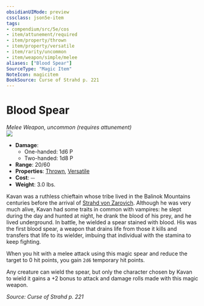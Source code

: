 ```yaml
---
obsidianUIMode: preview
cssclass: json5e-item
tags:
- compendium/src/5e/cos
- item/attunement/required
- item/property/thrown
- item/property/versatile
- item/rarity/uncommon
- item/weapon/simple/melee
aliases: ["Blood Spear"]
SourceType: "Magic Item"
NoteIcon: magicitem
BookSource: Curse of Strahd p. 221
---
```

# Blood Spear
*Melee Weapon, uncommon (requires attunement)*  
![](/2-Mechanics/CLI/items/img/blood-spear.webp#right)  

- **Damage**:
  - One-handed: 1d6 P
  - Two-handed: 1d8 P
- **Range**: 20/60
- **Properties**: [Thrown](/2-Mechanics/CLI/rules/item-properties.md#Thrown), [Versatile](/2-Mechanics/CLI/rules/item-properties.md#Versatile)
- **Cost**: ⏤
- **Weight**: 3.0 lbs.

Kavan was a ruthless chieftain whose tribe lived in the Balinok Mountains centuries before the arrival of [Strahd von Zarovich](/2-Mechanics/CLI/bestiary/npc/strahd-von-zarovich-cos.md). Although he was very much alive, Kavan had some traits in common with vampires: he slept during the day and hunted at night, he drank the blood of his prey, and he lived underground. In battle, he wielded a spear stained with blood. His was the first blood spear, a weapon that drains life from those it kills and transfers that life to its wielder, imbuing that individual with the stamina to keep fighting.

When you hit with a melee attack using this magic spear and reduce the target to 0 hit points, you gain `2d6` temporary hit points.

Any creature can wield the spear, but only the character chosen by Kavan to wield it gains a +2 bonus to attack and damage rolls made with this magic weapon.

*Source: Curse of Strahd p. 221*